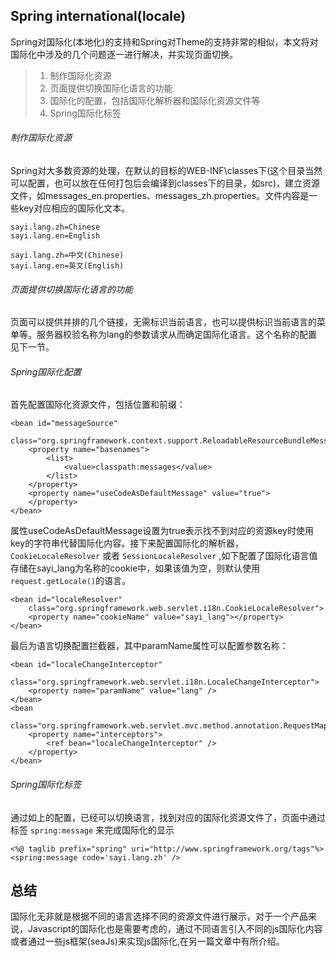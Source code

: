 ## Spring international(locale)
Spring对国际化(本地化)的支持和Spring对Theme的支持非常的相似，本文将对国际化中涉及的几个问题逐一进行解决，并实现页面切换。  
> 1. 制作国际化资源  
> 2. 页面提供切换国际化语言的功能  
> 3. 国际化的配置，包括国际化解析器和国际化资源文件等
> 4. Spring国际化标签

###### 制作国际化资源
Spring对大多数资源的处理，在默认的目标的WEB-INF\classes下(这个目录当然可以配置，也可以放在任何打包后会编译到classes下的目录，如src)，建立资源文件，如messages_en.properties、messages_zh.properties。文件内容是一些key对应相应的国际化文本。  

    sayi.lang.zh=Chinese
    sayi.lang.en=English

    sayi.lang.zh=中文(Chinese)
    sayi.lang.en=英文(English)

###### 页面提供切换国际化语言的功能
页面可以提供并排的几个链接，无需标识当前语言，也可以提供标识当前语言的菜单等。服务器校验名称为lang的参数请求从而确定国际化语言。这个名称的配置见下一节。

###### Spring国际化配置
首先配置国际化资源文件，包括位置和前缀：  

<!--?prettify lang=xml?-->
    <bean id="messageSource"
        class="org.springframework.context.support.ReloadableResourceBundleMessageSource">
        <property name="basenames">
            <list>
                <value>classpath:messages</value>
            </list>
        </property>
        <property name="useCodeAsDefaultMessage" value="true">
        </property>
    </bean>
属性useCodeAsDefaultMessage设置为true表示找不到对应的资源key时使用key的字符串代替国际化内容。接下来配置国际化的解析器，`CookieLocaleResolver` 或者 `SessionLocaleResolver` ,如下配置了国际化语言值存储在sayi_lang为名称的cookie中，如果该值为空，则默认使用 `request.getLocale()`的语言。

<!--?prettify lang=xml?-->
    <bean id="localeResolver"
        class="org.springframework.web.servlet.i18n.CookieLocaleResolver">
        <property name="cookieName" value="sayi_lang"></property>
    </bean>

最后为语言切换配置拦截器，其中paramName属性可以配置参数名称：  

<!--?prettify lang=xml?-->
    <bean id="localeChangeInterceptor"
        class="org.springframework.web.servlet.i18n.LocaleChangeInterceptor">
        <property name="paramName" value="lang" />
    </bean>
    <bean
        class="org.springframework.web.servlet.mvc.method.annotation.RequestMappingHandlerMapping">
        <property name="interceptors">
            <ref bean="localeChangeInterceptor" />
        </property>
    </bean>

###### Spring国际化标签
通过如上的配置，已经可以切换语言，找到对应的国际化资源文件了，页面中通过标签 `spring:message` 来完成国际化的显示  

<!--?prettify lang=html?-->
    <%@ taglib prefix="spring" uri="http://www.springframework.org/tags"%>
    <spring:message code='sayi.lang.zh' />

## 总结
国际化无非就是根据不同的语言选择不同的资源文件进行展示，对于一个产品来说，Javascript的国际化也是需要考虑的，通过不同语言引入不同的js国际化内容或者通过一些js框架(seaJs)来实现js国际化,在另一篇文章中有所介绍。